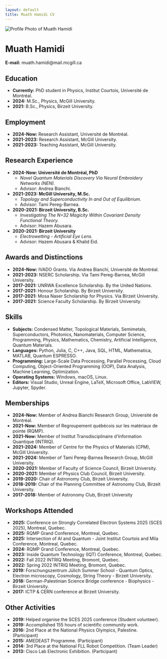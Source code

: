 ```yaml
---
layout: default
title: Muath Hamidi CV
---
```


<!-- This is the header section with your photo and contact info -->
<div class="profile-header">
    <div class="profile-photo">
        <!-- The 'alt' text is for accessibility -->
        <img src="{{ site.baseurl }}/assets/images/profile-picture.jpg" alt="Profile Photo of Muath Hamidi">
    </div>
    <div class="profile-contact">
        <h1>Muath Hamidi</h1>
        <p>
            <strong>E-mail:</strong> muath.hamidi@mail.mcgill.ca<br>
        </p>
    </div>
</div>

<!-- This is the main content area -->
## Education
*   **Currently:** PhD student in Physics, Institut Courtois, Université de Montréal.
*   **2024:** M.Sc., Physics, McGill University.
*   **2021:** B.Sc., Physics, Birzeit University.

## Employment
*   **2024-Now:** Research Assistant, Université de Montréal.
*   **2021-2023:** Research Assistant, McGill University.
*   **2021-2023:** Teaching Assistant, McGill University.

## Research Experience
*   **2024-Now: Université de Montréal, PhD**
    *   *Novel Quantum Materials Discovery Via Neural Embroidery Networks (NEN).*
    *   Advisor: Andrea Bianchi.
*   **2021-2023: McGill University, M.Sc.**
    *   *Topology and Superconductivity In and Out of Equilibrium.*
    *   Advisor: Tami Pereg-Barnea.
*   **2020-2021: Birzeit University, B.Sc.**
    *   *Investigating The N=32 Magicity Within Covariant Density Functional Theory.*
    *   Advisor: Hazem Abusara.
*   **2020-2021: Birzeit University**
    *   *Electrowetting - Artificial Eye Lens.*
    *   Advisor: Hazem Abusara & Khalid Eid.

## Awards and Distinctions
*   **2024-Now:** IVADO Grants. Via Andrea Bianchi, Université de Montréal.
*   **2021-2023:** NSERC Scholarship. Via Tami Pereg-Barnea, McGill University.
*   **2017-2021:** UNRWA Excellence Scholarship. By the United Nations.
*   **2017-2021:** Honour Scholarship. By Birzeit University.
*   **2017-2021:** Mosa Naser Scholarship for Physics. Via Birzeit University.
*   **2017-2021:** Science Faculty Scholarship. By Birzeit University.

## Skills
*   **Subjects:** Condensed Matter, Topological Materials, Semimetals, Superconductors, Photonics, Nanomaterials, Computer Science, Programming, Physics, Mathematics, Chemistry, Artificial Intelligence, Quantum Materials.
*   **Languages:** Python, Julia, C, C++, Java, SQL, HTML, Mathematica, MATLAB, Quantum ESPRESSO.
*   **Programming:** Large-Scale Data Processing, Parallel Processing, Cloud Computing, Object-Oriented Programming (OOP), Data Analysis, Machine Learning, Optimization.
*   **Operating Systems:** Windows, macOS, Linux.
*   **Editors:** Visual Studio, Unreal Engine, LaTeX, Microsoft Office, LabVIEW, Jupyter, Spyder.

## Memberships
*   **2024-Now:** Member of Andrea Bianchi Research Group, Université de Montréal.
*   **2021-Now:** Member of Regroupement québécois sur les matériaux de pointe (RQMP).
*   **2021-Now:** Member of Institut Transdisciplinaire d'Information Quantique (INTRIQ).
*   **2021-2024:** Member of Centre for the Physics of Materials (CPM), McGill University.
*   **2021-2024:** Member of Tami Pereg-Barnea Research Group, McGill University.
*   **2020-2021:** Member of Faculty of Science Council, Birzeit University.
*   **2020-2021:** Member of Physics Club Council, Birzeit University.
*   **2019-2020:** Chair of Astronomy Club, Birzeit University.
*   **2018-2019:** Chair of the Planning Committee of Astronomy Club, Birzeit University.
*   **2017-2018:** Member of Astronomy Club, Birzeit University

## Workshops Attended
*   **2025:** Conference on Strongly Correlated Electron Systems 2025 (SCES 2025), Montreal, Quebec.
*   **2025:** RQMP Grand Conference, Montreal, Quebec.
*   **2025:** Intersection of AI and Quantum - Joint Institut Courtois and Mila Conference, Montreal, Quebec.
*   **2024:** RQMP Grand Conference, Montreal, Quebec.
*   **2023:** Inside Quantum Technology (IQT) Conference, Montreal, Quebec.
*   **2022:** Fall 2022 INTRIQ Meeting, Bromont, Quebec.
*   **2022:** Spring 2022 INTRIQ Meeting, Bromont, Quebec.
*   **2019:** Forschungszentrum Jülich Summer School - Quantum Optics, Electron microscopy, Cosmology, String Theory - Birzeit University.
*   **2018:** German-Palestinian Science Bridge conference - Biophysics - Birzeit University.
*   **2017:** ICTP & CERN conference at Birzeit University.

## Other Activities
*   **2019:** Helped organise the SCES 2025 conference (Student volunteer).
*   **2019:** Accomplished 155 hours of scientific community work.
*   **2016:** 2nd Place at the National Physics Olympics, Palestine. (Participant)
*   **2015:** AMEDEAST Programme. (Participant)
*   **2014:** 3rd Place at the National FLL Robot Competition. (Team Leader)
*   **2013:** Cisco Lab Electronic Exhibition. (Participant)
